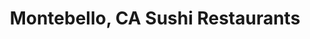 ---
layout: city
title: Montebello, CA Sushi Restaurants
permalink: /california/montebello/
stateAbbr: CA
stateName: California
cityName: Montebello
---